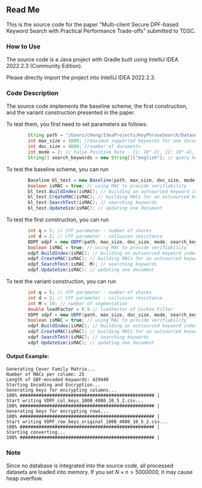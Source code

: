 ## Read Me
This is the source code for the paper "Multi-client Secure DPF-based Keyword Search with Practical Performance Trade-offs" submitted to TDSC.

### How to Use
The source code is a Java project with Gradle built using IntelliJ IDEA 2022.2.3 (Community Edition).

Please directly import the project into IntelliJ IDEA 2022.2.3.

### Code Description

The source code implements the baseline scheme, the first construction, and the variant construction presented in the paper.

To test them, you first need to set parameters as follows:

```java
        String path = "/Users/cheng/IdeaProjects/KeyPhraseSearch/Datasets/sample_keywords.csv"; // path to the plaintext keyword index
        int max_size = 1000; //maximum supported keywords for one document
        int doc_size = 4000; //number of documents
        int mode = 2; // False Positive Rate - {1: 10^-3}, {2: 10^-4}, {3: 10^-5}, {4: 10^-6}")
        String[] search_keywords = new String[]{"english"}; // query keywords
```

To test the baseline scheme, you can run

```java
        Baseline bl_test = new Baseline(path, max_size, doc_size, mode, search_keywords);
        boolean isMAC = true; // using MAC to provide verifiability
        bl_test.BuildIndex(isMAC); // building an outsourced keyword index
        bl_test.CreateMAC(isMAC); // building MACs for an outsourced keyword index
        bl_test.SearchTest(isMAC); // searching keywords
        bl_test.UpdateSim(isMAC); // updating one document
```
To test the first construction, you can run

```java
        int q = 5; // CFF parameter - number of shares
        int d = 2; // CFF parameter - collusion resistance
        ODPF odpf = new ODPF(path, max_size, doc_size, mode, search_keywords, q, d);
        boolean isMAC = true; // using MAC to provide verifiability
        odpf.BuildIndex(isMAC); // building an outsourced keyword index
        odpf.CreateMAC(isMAC); // building MACs for an outsourced keyword index
        odpf.SearchTest(isMAC, M); // searching keywords
        odpf.UpdateSim(isMAC); // updating one document
```

To test the variant construction, you can run
```java
        int q = 5; // CFF parameter - number of shares
        int d = 2; // CFF parameter - collusion resistance
        int M = 10; // number of segmentation
        double loadFactor = 0.9 // loadfactor of Cuckoo Filter
        VDPF vdpf = new VDPF(path, max_size, doc_size, mode, search_keywords, q, d, M, loadFactor);
        boolean isMAC = true; // using MAC to provide verifiability
        vdpf.BuildIndex(isMAC); // building an outsourced keyword index
        vdpf.CreateMAC(isMAC); // building MACs for an outsourced keyword index
        vdpf.SearchTest(isMAC); // searching keywords
        vdpf.UpdateSim(isMAC); // updating one document
```

#### Output Example:
```
Generating Cover Family Matrix...
Number of MACs per column: 25
Length of GBF-encoded Keywords: 429440
Starting Encoding and Encryption...
Generating keys for encrypting columns...
100% ################################################## |
Start writing VDPF_col_keys_1000_4000_10_5_2.csv...
100% ################################################## |
Generating keys for encrypting rows...
100% ################################################## |
Start writing VDPF_row_keys_original_1000_4000_10_5_2.csv...
100% ################################################## |
Starting converting...
100% ################################################## |
```

### Note

Since no database is integrated into the source code, all processed datasets are loaded into memory. 
If you set $`N \times n > 5000000`$, it may cause heap overflow. 
